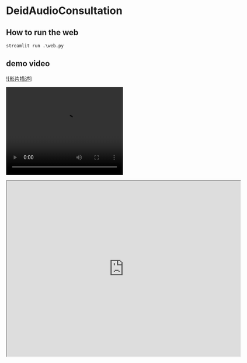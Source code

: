 # DeidAudioConsultation

## How to run the web
```
streamlit run .\web.py
```





## demo video

[![影片描述]](https://drive.google.com/file/d/1JOEJha1y37oo1jDPwLb1oIVHrFDIzxts/preview)





<video src="https://drive.google.com/file/d/1JOEJha1y37oo1jDPwLb1oIVHrFDIzxts/preview" width="320" height="240" controls></video>

<iframe src="https://drive.google.com/file/d/1JOEJha1y37oo1jDPwLb1oIVHrFDIzxts/preview" width="640" height="480" allow="autoplay"></iframe>



